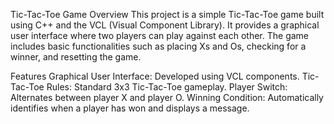 Tic-Tac-Toe Game
Overview
This project is a simple Tic-Tac-Toe game built using C++ and the VCL (Visual Component Library). It provides a graphical user interface where two players can play against each other. The game includes basic functionalities such as placing Xs and Os, checking for a winner, and resetting the game.

Features
Graphical User Interface: Developed using VCL components.
Tic-Tac-Toe Rules: Standard 3x3 Tic-Tac-Toe gameplay.
Player Switch: Alternates between player X and player O.
Winning Condition: Automatically identifies when a player has won and displays a message.
